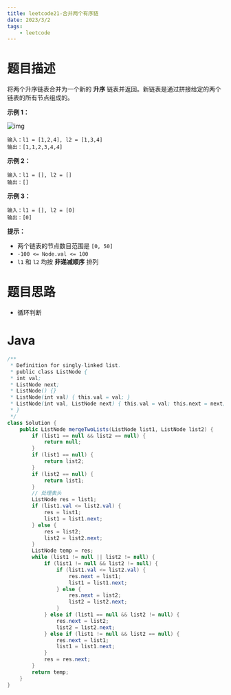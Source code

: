 ```yaml
---
title: leetcode21-合并两个有序链
date: 2023/3/2
tags: 
    - leetcode
---
```


# 题目描述

将两个升序链表合并为一个新的 **升序** 链表并返回。新链表是通过拼接给定的两个链表的所有节点组成的。



**示例 1：**

![img](https://assets.leetcode.com/uploads/2020/10/03/merge_ex1.jpg)

```
输入：l1 = [1,2,4], l2 = [1,3,4]
输出：[1,1,2,3,4,4]
```

**示例 2：**

```
输入：l1 = [], l2 = []
输出：[]
```

**示例 3：**

```
输入：l1 = [], l2 = [0]
输出：[0]
```



**提示：**

- 两个链表的节点数目范围是 `[0, 50]`
- `-100 <= Node.val <= 100`
- `l1` 和 `l2` 均按 **非递减顺序** 排列

# 题目思路

- 循环判断

# Java
```java
/**
 * Definition for singly-linked list.
 * public class ListNode {
 * int val;
 * ListNode next;
 * ListNode() {}
 * ListNode(int val) { this.val = val; }
 * ListNode(int val, ListNode next) { this.val = val; this.next = next; }
 * }
 */
class Solution {
    public ListNode mergeTwoLists(ListNode list1, ListNode list2) {
        if (list1 == null && list2 == null) {
            return null;
        }
        if (list1 == null) {
            return list2;
        }
        if (list2 == null) {
            return list1;
        }
        // 处理表头
        ListNode res = list1;
        if (list1.val <= list2.val) {
            res = list1;
            list1 = list1.next;
        } else {
            res = list2;
            list2 = list2.next;
        }
        ListNode temp = res;
        while (list1 != null || list2 != null) {
            if (list1 != null && list2 != null) {
                if (list1.val <= list2.val) {
                    res.next = list1;
                    list1 = list1.next;
                } else {
                    res.next = list2;
                    list2 = list2.next;
                }
            } else if (list1 == null && list2 != null) {
                res.next = list2;
                list2 = list2.next;
            } else if (list1 != null && list2 == null) {
                res.next = list1;
                list1 = list1.next;
            }
            res = res.next;
        }
        return temp;
    }
}
```